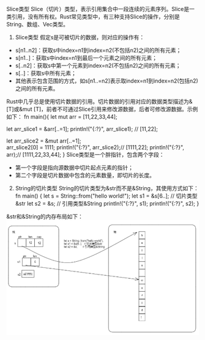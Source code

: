 Slice类型
Slice（切片）类型，表示引用集合中一段连续的元素序列。Slice是一类引用，没有所有权。Rust常见类型中，有三种支持Slice的操作，分别是String、数组、Vec类型。

1. Slice类型
假定s是可被切片的数据，则对应的操作有：
- s[n1..n2]：获取s中index=n1到index=n2(不包括n2)之间的所有元素；
- s[n1..]：获取s中index=n1到最后一个元素之间的所有元素；
- s[..n2]：获取s中第一个元素到index=n2(不包括n2)之间的所有元素；
- s[..]：获取s中所有元素；
- 其他表示包含范围的方式，如s[n1..=n2]表示取index=n1到index=n2(包括n2)之间的所有元素。

Rust中几乎总是使用切片数据的引用。切片数据的引用对应的数据类型描述为&[T]或&mut [T]，前者不可通过Slice引用来修改源数据，后者可修改源数据。示例如下：
fn main(){
  let mut arr = [11,22,33,44];

  let arr_slice1 = &arr[..=1];
  println!("{:?}", arr_slice1); // [11,22];

  let arr_slice2 = &mut arr[..=1];  
  arr_slice2[0] = 1111;
  println!("{:?}", arr_slice2);// [1111,22];
  println!("{:?}", arr);// [1111,22,33,44];
}
Slice类型是一个胖指针，包含两个字段：
- 第一个字段是指向源数据中切片起点元素的指针；
- 第二个字段是切片数据中包含的元素数量，即切片的长度。

2. String的切片类型
String的切片类型为&str而不是&String，其使用方式如下：
fn main() {
    let s = String::from("hello world!");
    let s1 = &s[6..];   // 切片类型&str
    let s2 = &s;        // 引用类型&String
    println!("{:?}", s1);
    println!("{:?}", s2);
}

&str和&String的内存布局如下：
![注释](../../assets/13.png)
